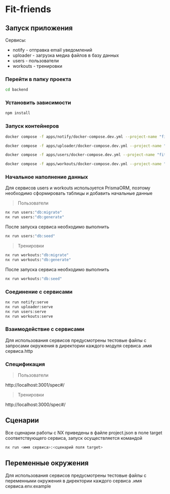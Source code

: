 # Fit-friends

## Запуск приложения

Сервисы:

- notify - отправка email уведомлений
- uploader - загрузка медиа файлов в базу данных
- users - пользователи
- workouts - тренировки

### Перейти в папку проекта

```bash
cd backend
```

### Установить зависимости

```bash
npm install
```

### Запуск контейнеров

```bash
docker compose -f apps/notify/docker-compose.dev.yml --project-name "fit-friends-notify" up -d

docker compose -f apps/uploader/docker-compose.dev.yml --project-name "fit-friends-uploader" up -d

docker compose -f apps/users/docker-compose.dev.yml --project-name "fit-friends-users" up -d

docker compose -f apps/workouts/docker-compose.dev.yml --project-name "fit-friends-workouts" up -d
```

### Начальное наполнение данных

Для сервисов users и workouts используется PrismaORM, поэтому необходимо сформировать таблицы и добавить начальные данные

> Пользователи

```bash
nx run users:"db:migrate"
nx run users:"db:generate"
```

После запуска сервиса необходимо выполнить

```bash
nx run users:"db:seed"
```

> Тренировки

```bash
nx run workouts:"db:migrate"
nx run workouts:"db:generate"
```

После запуска сервиса необходимо выполнить

```bash
nx run workouts:"db:seed"
```

### Соединение с сервисами

```bash
nx run notify:serve
nx run uploader:serve
nx run users:serve
nx run workouts:serve
```

### Взаимодействие с сервисами

Для использования сервисов предусмотрены тестовые файлы с запросами окружения в директории каждого модуля сервиса .имя сервиса.http

### Спецификация

> Пользователи

http://localhost:3001/spec#/

> Тренировки

http://localhost:3000/spec#/

## Сценарии

Все сценарии работы с NX приведены в файле project.json в поле target соответствующего сервиса, запуск осуществляется командой

```bash
nx run <имя сервиса>:<сценарий поля target>
```

## Переменные окружения

Для использования сервисов предусмотрены тестовые файлы с переменными окружения в директории каждого сервиса .имя сервиса.env.example
